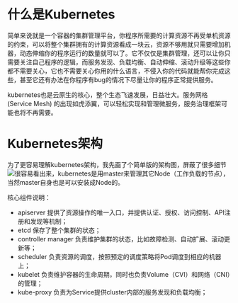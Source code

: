 # 什么是Kubernetes

简单来说就是一个容器的集群管理平台，你程序所需要的计算资源不再受单机资源的约束，可以将整个集群拥有的计算资源看成一块云，资源不够用就只需要增加机器，动态伸缩你的程序运行的数量就可以了。它不仅仅是集群管理，还可以让你只需要关注自己程序的逻辑，而服务发现、负载均衡、自动伸缩、滚动升级等这些你都不需要关心，它也不需要关心你用的什么语言，不侵入你的代码就能帮你完成这些，甚至它还有办法在你程序有bug的情况下尽量让你的程序正常提供服务。

kubernetes也是云原生的核心，整个生态飞速发展，日益壮大。服务网格\(Service Mesh\) 的出现如虎添翼，可以轻松实现和管理微服务，服务治理框架可能也将不再需要。

# Kubernetes架构

为了更容易理解kubernetes架构，我先画了个简单版的架构图，屏蔽了很多细节![](https://imroc.io/static/kubernetes-the-gradual-way/k8s-arch.png)很容易看出来，kubernetes是用master来管理其它Node（工作负载的节点），当然master自身也是可以安装成Node的。

核心组件说明：

* apiserver 提供了资源操作的唯一入口，并提供认证、授权、访问控制、API注册和发现等机制；
* etcd 保存了整个集群的状态；
* controller manager 负责维护集群的状态，比如故障检测、自动扩展、滚动更新等； 
* scheduler 负责资源的调度，按照预定的调度策略将Pod调度到相应的机器上；
* kubelet 负责维护容器的生命周期，同时也负责Volume（CVI）和网络（CNI）的管理；
* kube-proxy 负责为Service提供cluster内部的服务发现和负载均衡；



